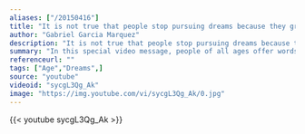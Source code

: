 ```yaml
---
aliases: ["/20150416"]
title: "It is not true that people stop pursuing dreams because they grow old, they grow old because they stop pursuing dreams."
author: "Gabriel Garcia Marquez"
description: "It is not true that people stop pursuing dreams because they grow old, they grow old because they stop pursuing dreams. - Gabriel Garcia Marquez quotes from GetInspired365.com"
summary: "In this special video message, people of all ages offer words of wisdom to their younger counterparts. What singular piece of good advice would you give to a younger you? "
referenceurl: ""
tags: ["Age","Dreams",]
source: "youtube"
videoid: "sycgL3Qg_Ak"
image: "https://img.youtube.com/vi/sycgL3Qg_Ak/0.jpg"
---
```


{{< youtube sycgL3Qg_Ak >}}
